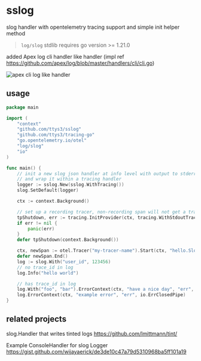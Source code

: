 # sslog

slog handler with opentelemetry tracing support and simple init helper method

> `log/slog` stdlib requires go version >= 1.21.0

added Apex log cli handler like handler (impl ref https://github.com/apex/log/blob/master/handlers/cli/cli.go)

![apex cli log like handler](https://user-images.githubusercontent.com/41882455/259750348-3f9b85ff-1403-482a-acfe-a028c7551185.png)

## usage

```go
package main

import (
    "context"
    "github.com/ttys3/sslog"
    "github.com/ttys3/tracing-go"
    "go.opentelemetry.io/otel"
    "log/slog"
    "io"
)

func main() {
	// init a new slog json handler at info level with output to stderr
	// and wrap it within a tracing handler
	logger := sslog.New(sslog.WithTracing())
	slog.SetDefault(logger)

	ctx := context.Background()

	// set up a recording tracer, non-recording span will not get a trace_id
	tpShutdown, err := tracing.InitProvider(ctx, tracing.WithStdoutTrace())
	if err != nil {
		panic(err)
	}
	defer tpShutdown(context.Background())

	ctx, newSpan := otel.Tracer("my-tracer-name").Start(ctx, "hello.Slog")
	defer newSpan.End()
	log := slog.With("user_id", 123456)
	// no trace_id in log
	log.Info("hello world")

	// has trace_id in log
	log.With("foo", "bar").ErrorContext(ctx, "have a nice day", "err", io.ErrClosedPipe)
	log.ErrorContext(ctx, "example error", "err", io.ErrClosedPipe)
}
```

## related projects

slog.Handler that writes tinted logs
https://github.com/lmittmann/tint/


Example ConsoleHandler for slog Logger
https://gist.github.com/wijayaerick/de3de10c47a79d5310968ba5ff101a19


